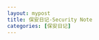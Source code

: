 ```yaml
---
layout: mypost
title: 保安日记-Security Note
categories: [保安日记]
---
```


<script type="text/javascript"src="https://api.ixiaowai.cn/tgrj/index.php/?code=js">
